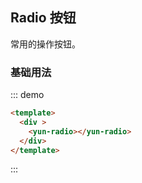 ## Radio 按钮

常用的操作按钮。

### 基础用法



::: demo

```html
<template>
  <div >
    <yun-radio></yun-radio>
  </div>
</template>
```

:::
